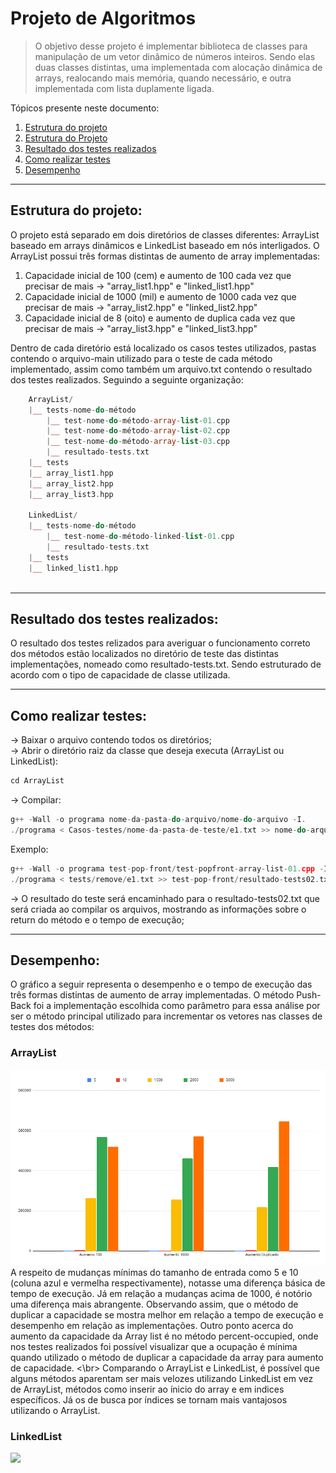 # Projeto de Algoritmos
> O objetivo desse projeto é implementar biblioteca de classes para manipulação de um vetor dinâmico de números inteiros. Sendo elas duas classes distintas, uma implementada com alocação dinâmica de arrays, realocando mais memória, quando necessário, e outra implementada com lista duplamente ligada.

Tópicos presente neste documento:
 1. [Estrutura do projeto](#struct)
 2. [Estrutura do Projeto ](#struct)
 3. [Resultado dos testes realizados](#result)
 4. [Como realizar testes](#tests)
 5. [Desempenho](#performance)

*******
<div id='struct'/>  

## Estrutura do projeto:  
O projeto está separado em dois diretórios de classes diferentes: ArrayList baseado em arrays dinâmicos e LinkedList baseado em nós interligados. O ArrayList possui três formas distintas de aumento de array implementadas:

1. Capacidade inicial de 100 (cem) e aumento de 100 cada vez que precisar de mais -> "array_list1.hpp" e "linked_list1.hpp"
2. Capacidade inicial de 1000 (mil) e aumento de 1000 cada vez que precisar de mais -> "array_list2.hpp" e "linked_list2.hpp"
3. Capacidade inicial de 8 (oito) e aumento de duplica cada vez que precisar de mais -> "array_list3.hpp" e "linked_list3.hpp"

Dentro de cada diretório está localizado os casos testes utilizados, pastas contendo o arquivo-main utilizado para o teste de cada método implementado, assim como também um arquivo.txt contendo o resultado dos testes realizados.
Seguindo a seguinte organização:


``` php
    ArrayList/
    |__ tests-nome-do-método
        |__ test-nome-do-método-array-list-01.cpp
        |__ test-nome-do-método-array-list-02.cpp
        |__ test-nome-do-método-array-list-03.cpp
        |__ resultado-tests.txt
    |__ tests
    |__ array_list1.hpp
    |__ array_list2.hpp
    |__ array_list3.hpp

    LinkedList/
    |__ tests-nome-do-método
        |__ test-nome-do-método-linked-list-01.cpp
        |__ resultado-tests.txt
    |__ tests
    |__ linked_list1.hpp
  
```
*******
<div id='result'/>  

## Resultado dos testes realizados:

O resultado dos testes relizados para averiguar o funcionamento correto dos métodos estão localizados no diretório de teste das distintas implementações, nomeado como resultado-tests.txt.
Sendo estruturado de acordo com o tipo de capacidade de classe utilizada.

*******
<div id='tests'/>  

## Como realizar testes: 

-> Baixar o arquivo contendo todos os diretórios; </br>
-> Abrir o diretório raiz da classe que deseja executa (ArrayList ou LinkedList):
``` cpp
cd ArrayList
```
-> Compilar: 
``` cpp
g++ -Wall -o programa nome-da-pasta-do-arquivo/nome-do-arquivo -I.
./programa < Casos-testes/nome-da-pasta-de-teste/e1.txt >> nome-do-arquivo-que-deseja-salvar.txt 2>&1
```
Exemplo:
``` cpp
g++ -Wall -o programa test-pop-front/test-popfront-array-list-01.cpp -I.
./programa < tests/remove/e1.txt >> test-pop-front/resultado-tests02.txt 2>&1
```
-> O resultado do teste será encaminhado para o resultado-tests02.txt que será criada ao compilar os arquivos, mostrando as informações sobre o return do método e o tempo de execução;

*******
<div id='performance'/>  

## Desempenho: 
O gráfico a seguir representa o desempenho e o tempo de execução das três formas distintas de aumento de array implementadas. O método Push-Back foi a implementação escolhida como parâmetro para essa análise por ser o método principal utilizado para incrementar os vetores nas classes de testes dos métodos:

### ArrayList
<img src="grafico.png"></br>
A respeito de mudanças mínimas do tamanho de entrada como 5 e 10 (coluna azul e vermelha respectivamente), notasse uma diferença básica de tempo de execução. Já em relação a mudanças acima de 1000, é notório uma diferença mais abrangente. Observando assim, que o método de duplicar a capacidade se mostra melhor em relação a tempo de execução e desempenho em relação as implementações.
Outro ponto acerca do aumento da capacidade da Array list é no método percent-occupied, onde nos testes realizados foi possível visualizar que a ocupação é mínima quando utilizado o método de duplicar a capacidade da array para aumento de capacidade. <\br>
Comparando o ArrayList e LinkedList, é possível que alguns métodos aparentam ser mais velozes utilizando LinkedList em vez de ArrayList, métodos como inserir ao ínicio do array e em indices específicos. Já os de busca por índices se tornam mais vantajosos utilizando o ArrayList.

### LinkedList
<img src="grafico_linkedlist.png">




